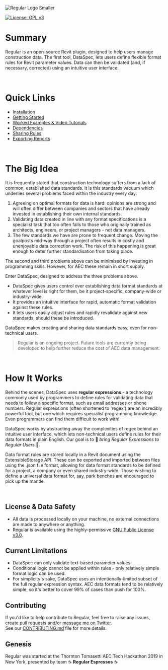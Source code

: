 ![Regular Logo Smaller](https://user-images.githubusercontent.com/29973601/113752321-ba86ec80-9704-11eb-8447-44e7fc995e57.png)

[![License: GPL v3](https://img.shields.io/badge/License-GPLv3-blue.svg)](https://www.gnu.org/licenses/gpl-3.0)

# Summary
Regular is an open-source Revit plugin, designed to help users manage construction data. The first tool, DataSpec, lets users define flexible format rules for Revit parameter values. Data can then be validated (and, if necessary, corrected) using an intuitive user interface. 

&nbsp;
# Quick Links
- [Installation](https://github.com/OliverEGreen/Regular/wiki/DataSpec-Installation)
- [Getting Started](https://github.com/OliverEGreen/Regular/wiki/DataSpec-Getting-Started)
- [Worked Examples & Video Tutorials](https://github.com/OliverEGreen/Regular/wiki/DataSpec-Examples)
- [Dependencies](https://github.com/OliverEGreen/Regular/wiki/DataSpec-Dependencies)
- [Sharing Rules](https://github.com/OliverEGreen/Regular/wiki/DataSpec-Sharing-Rules)
- [Exporting Reports](https://github.com/OliverEGreen/Regular/wiki/Exporting-Reports)

&nbsp;
# The Big Idea

It is frequently stated that construction technology suffers from a lack of common, established data standards. It is this standards vacuum which underlies several problems faced within the industry every day:

1. Agreeing on optimal formats for data is hard: opinions are strong and will often differ between companies and sectors that have already invested in establishing their own internal standards.  
2. Validating data created in line with any format specifications is a specialist task that too often falls to those who originally trained as architects, engineers, or project managers - not data managers.
3. The few standards we have are prone to frequent change. Moving the goalposts mid-way through a project often results in costly and unenjoyable data correction work. The risk of this happening is great enough to deter further standardisation from taking place.

The second and third problems above can be minimised by investing in programming skills. However, for AEC these remain in short supply.

Enter DataSpec, designed to address the three problems above.

- DataSpec gives users control over establishing data format standards at whatever level is right for them, be it project-specific, company-wide or industry-wide.
- It provides an intuitive interface for rapid, automatic format validation against these rules. 
- It lets users easily adjust rules and rapidly revalidate against new standards, should these be introduced. 

DataSpec makes creating and sharing data standards easy, even for non-technical users.

>Regular is an ongoing project. Future tools are currently being developed to help further reduce the cost of AEC data management.

&nbsp;
# How It Works
Behind the scenes, DataSpec uses **regular expressions** - a technology commonly used by programmers to define rules for validating data that needs to follow a specific format, such as email addresses or phone numbers. Regular expressions (often shortened to 'regex') are an incredibly powerful tool, but one which requires specialist programming knowledge. Even programmers can find them difficult to work with!

DataSpec works by abstracting away the complexities of regex behind an intuitive user interface, which lets non-technical users define rules for their data formats in plain English. Our goal is to 🙌 *bring Regular Expressions to Regular Users* 🙌. 

Data format rules are stored locally in a Revit document using the ExtensibleStorage API. These can be exported and imported between files using the .json file format, allowing for data format standards to be defined for a project, a company or even shared industry-wide. Those wishing to define a universal data format for, say, park benches are encouraged to pick up the mantle.

&nbsp;
## License & Data Safety

- All data is processed locally on your machine, no external connections are made to anywhere or anything.
- Regular is available using the highly-permissive [GNU Public License v3.0](https://github.com/OliverEGreen/Regular/edit/master/LICENSE).

## Current Limitations
- DataSpec can only validate text-based parameter values.
- Conditional logic cannot be applied within rules - only relatively simple format logic can be used. 
- For simplicity's sake, DataSpec uses an intentionally-limited subset of the full regular expression syntax. AEC data formats tend to be relatively simple, so it's better to cover 99% of cases than push for 100%.

## Contributing
If you'd like to help contribute to Regular, feel free to raise any issues, create pull requests and/or [message me on Twitter](https://twitter.com/Oliver_E_Green).  
See our [CONTRIBUTING.md](https://github.com/OliverEGreen/Regular/blob/master/CONTRIBUTING.md) file for more details. 

## Genesis
Regular was started at the Thornton Tomasetti AEC Tech Hackathon 2019 in New York, presented by team ☕ **Regular Espressos** ☕ 
